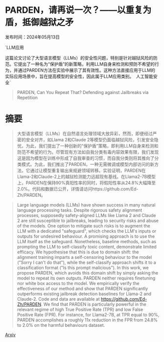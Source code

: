 # PARDEN，请再说一次？——以重复为盾，抵御越狱之矛

发布时间：2024年05月13日

`LLM应用

这篇论文讨论了大型语言模型（LLMs）的安全性问题，特别是针对越狱风险的防范。它提出了一种名为“保护盾”的新策略，利用LLM自身来检测和预防不希望的行为，并通过PARDEN方法在实验中展示了其有效性。这种方法直接应用于LLM的实际应用场景中，旨在提高模型的安全性，因此属于LLM应用类别。` `人工智能安全`

> PARDEN, Can You Repeat That? Defending against Jailbreaks via Repetition

# 摘要

> 大型语言模型（LLMs）在自然语言处理领域大放异彩，然而，即便经过严密的安全对齐，如Llama 2和Claude 2等模型仍面临越狱风险，引发安全隐忧。为此，我们提出了一种创新的“保护盾”策略，即利用LLM自身来检测和防范不希望的行为。尽管现有方法如自我分类有毒内容效果有限，我们发现这是因为模型在训练中形成了自我审查的习惯，而自我分类则将其推向了分类模式。为此，我们推出了PARDEN，一种无需微调或模型内部访问的新方法，它通过让模型重复输出来规避领域转移。实验证明，PARDEN在Llama-2和Claude-2上的越狱检测能力远超现有基线。在Llama2-7B模型上，PARDEN在保持90%真阳性率的同时，将假阳性率从24.8%大幅降至2.0%。代码和数据已公开，详情请访问https://github.com/Ed-Zh/PARDEN。

> Large language models (LLMs) have shown success in many natural language processing tasks. Despite rigorous safety alignment processes, supposedly safety-aligned LLMs like Llama 2 and Claude 2 are still susceptible to jailbreaks, leading to security risks and abuse of the models. One option to mitigate such risks is to augment the LLM with a dedicated "safeguard", which checks the LLM's inputs or outputs for undesired behaviour. A promising approach is to use the LLM itself as the safeguard. Nonetheless, baseline methods, such as prompting the LLM to self-classify toxic content, demonstrate limited efficacy. We hypothesise that this is due to domain shift: the alignment training imparts a self-censoring behaviour to the model ("Sorry I can't do that"), while the self-classify approach shifts it to a classification format ("Is this prompt malicious"). In this work, we propose PARDEN, which avoids this domain shift by simply asking the model to repeat its own outputs. PARDEN neither requires finetuning nor white box access to the model. We empirically verify the effectiveness of our method and show that PARDEN significantly outperforms existing jailbreak detection baselines for Llama-2 and Claude-2. Code and data are available at https://github.com/Ed-Zh/PARDEN.
  We find that PARDEN is particularly powerful in the relevant regime of high True Positive Rate (TPR) and low False Positive Rate (FPR). For instance, for Llama2-7B, at TPR equal to 90%, PARDEN accomplishes a roughly 11x reduction in the FPR from 24.8% to 2.0% on the harmful behaviours dataset.

[Arxiv](https://arxiv.org/abs/2405.07932)